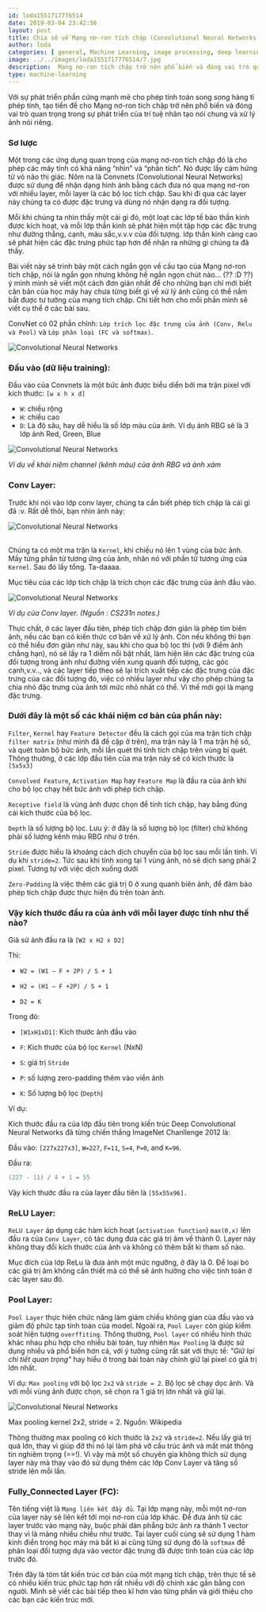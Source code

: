 ```yaml
---
id: loda1551717776514
date: 2019-03-04 23:42:56
layout: post
title: Chia sẻ về Mạng nơ-ron tích chập (Convolutional Neural Networks or ConvNEts)
author: loda
categories: [ general, Machine Learning, image processing, deep learning, neural network, CNN, Convolutional ]
image: ../../images/loda1551717776514/7.jpg
description:  Mạng nơ-ron tích chập trở nên phổ biến và đóng vai trò quan trọng trong sự phát triển của trí tuệ nhân tạo nói chung và xử lý ảnh nói riêng.
type: machine-learning
---
```


Với sự phát triển phần cứng mạnh mẽ cho phép tính toán song song hàng tỉ phép tính, tạo tiền đề cho Mạng nơ-ron tích chập trở nên phổ biến và đóng vai trò quan trọng trong sự phát triển của trí tuệ nhân tạo nói chung và xử lý ảnh nói riêng.

### Sơ lược

Một trong các ứng dụng quan trọng của mạng nơ-ron tích chập đó là cho phép các máy tính có khả năng “nhìn” và “phân tích”. Nó được lấy cảm hứng từ vỏ não thị giác. Nôm na là Convnets (Convolutional Neural Networks) được sử dụng để nhận dạng hình ảnh bằng cách đưa nó qua mạng nơ-ron với nhiều layer, mỗi layer là các bộ lọc tích chập. Sau khi đi qua các layer này chúng ta có được đặc trưng và dùng nó nhận dạng ra đối tượng.

Mỗi khi chúng ta nhìn thấy một cái gì đó, một loạt các lớp tế bào thần kinh được kích hoạt, và mỗi lớp thần kinh sẽ phát hiện một tập hợp các đặc trưng như đường thẳng, cạnh, màu sắc,v.v.v của đối tượng. lớp thần kinh càng cao sẽ phát hiện các đặc trưng phức tạp hơn để nhận ra những gì chúng ta đã thấy.

Bài viết này sẽ trình bày một cách ngắn gọn về cấu tạo của Mạng nơ-ron tích chập, nói là ngắn gọn nhưng không hề ngắn ngọn chút nào... (?? :D ??) ý mình mình sẽ viết một cách đơn gián nhất để cho những bạn chỉ mới biết căn bản của học máy hay chưa từng biết gì về xử lý ảnh cũng có thể nắm bắt được tư tưởng của mạng tích chập. Chi tiết hơn cho mỗi phần mình sẽ viết cụ thể ở các bài sau.

ConvNet có 02 phần chính: `Lớp trích lọc đặc trưng của ảnh (Conv, Relu và Pool)` và `Lớp phân loại (FC và softmax)`.

<div class="wrapper-center">
    <img src="../../images/loda1551717776514/2.jpg" alt="Convolutional Neural Networks"/>
</div>

### Đầu vào (dữ liệu training):

Đầu vào của Convnets là một bức ảnh được biểu diển bởi ma trận pixel với kích thước: `[w x h x d]`
* `W`: chiều rộng
* `H`: chiều cao
* `D`: Là độ sâu, hay dễ hiểu là số lớp màu của ảnh. Ví dụ ảnh RBG sẽ là 3 lớp ảnh Red, Green, Blue

<div class="wrapper-center">
    <img src="../../images/loda1551717776514/3.png" alt="Convolutional Neural Networks"/>
</div>

_Ví dụ về khái niệm channel (kênh màu) của ảnh RBG và ảnh xám_

### Conv Layer:

Trước khi nói vào lớp conv layer, chúng ta cần biết phép tích chập là cái gì đã :v. Rất dễ thôi, bạn nhìn ảnh này:

<div class="wrapper-center">
    <img src="../../images/loda1551717776514/5.jpg" alt="Convolutional Neural Networks"/>
</div><br>

Chúng ta có một ma trận là `Kernel`, khi chiếu nó lên 1 vùng của bức ảnh. Mấy từng phần tử tương ứng của ảnh, nhân nó với phần tử tương ứng của `Kernel`. Sau đó lấy tổng. Ta-daaaa.

Mục tiêu của các lớp tích chập là trích chọn các đặc trưng của ảnh đầu vào.

<div class="wrapper-center">
    <img src="../../images/loda1551717776514/4.gif" alt="Convolutional Neural Networks"/>
</div>

_Ví dụ của Conv layer. (Nguồn : CS231n notes.)_

Thực chất, ở các layer đầu tiên, phép tích chập đơn giản là phép tìm biên ảnh, nếu các bạn có kiến thức cơ bản về xử lý ảnh. Còn nếu không thì bạn có thể hiểu đơn giản như này, sau khi cho qua bộ lọc thì (với 9 điểm ảnh chẳng hạn), nó sẽ lấy ra 1 diểm nổi bật nhất, làm hiện lên các đặc trưng của đối tượng trong ảnh như đường viền xung quanh đối tượng, các góc cạnh,v.v.., và các layer tiếp theo sẽ lại trích xuất tiếp các đặc trưng của đặc trưng của các đối tượng đó, việc có nhiều layer như vậy cho phép chúng ta chia nhỏ đặc trưng của ảnh tới mức nhỏ nhất có thể. Vì thế mới gọi là mạng đặc trưng.

### Dưới đây là một số các khái niệm cơ bản của phần này:

`Filter`, `Kernel` hay `Feature Detector` đều là cách gọi của ma trận tích chập `filter matrix` (như mình đã đề cập ở trên), ma trận này là 1 ma trận hệ số, và quét toàn bộ bức ảnh, mỗi lần quét thì tính tích chập trên vùng bị quét. Thông thường, ở các lớp đầu tiên của ma trận này sẽ có kích thước là `[5x5x3]`

`Convolved Feature`, `Activation Map` hay `Feature Map` là đầu ra của ảnh khi cho bộ lọc chạy hết bức ảnh với phép tích chập.

`Receptive field` là vùng ảnh được chọn để tính tích chập, hay bằng đúng cái kích thước của bộ lọc.

`Depth` là số lượng bộ lọc. Lưu ý:  ở đây là số lượng bộ lọc (filter) chứ không phải số lượng kênh màu RBG như ở trên.

`Stride` được hiểu là khoảng cách dịch chuyển của bộ lọc sau mỗi lần tính. Ví dụ khi `stride=2`. Tức sau khi tính xong tại 1 vùng ảnh, nó sẽ dịch sang phải 2 pixel. Tương tự với việc dịch xuống dưới

`Zero-Padding` là việc thêm các giá trị 0 ở xung quanh biên ảnh, để đảm bảo phép tích chập được thực hiện đủ trên toàn ảnh.

### Vậy kích thước đầu ra của ảnh với mỗi layer được tính như thế nào?

Giả sử ảnh đầu ra là `[W2 x H2 x D2]`

Thì:

* `W2 = (W1 – F + 2P) / S + 1`

* `H2 = (H1 – F +2P) / S + 1`

* `D2 = K`

 Trong đó:

* `[W1xH1xD1]`: Kích thước ảnh đầu vào

* `F`: Kích thước của bộ lọc `Kernel` (NxN)

* `S`: giá trị `Stride`

* `P`: số lượng zero-padding thêm vào viền ảnh

* `K`: Số lượng bộ lọc (`Depth`)

Ví dụ:

Kích thước đầu ra của lớp đầu tiên trong kiến trúc Deep Convolutional Neural Networks đã từng chiến thắng ImageNet Chanllenge 2012 là:

Đầu vào: `[227x227x3]`, `W=227`, `F=11`, `S=4`, `P=0`, and `K=96`.

Đầu ra:

```java
(227 - 11) / 4 + 1 = 55
```
Vậy kích thước đầu ra của layer đầu tiên là `[55x55x96].`

### ReLU Layer:

`ReLU Layer` áp dụng các hàm kích hoạt (`activation function`) `max(0,x)` lên đầu ra của `Conv Layer`, có tác dụng đưa các giá trị âm về thành 0. Layer này không thay đổi kích thước của ảnh và không có thêm bất kì tham số nào.

Mục đích của lớp ReLu là đưa ảnh một mức ngưỡng, ở đây là 0. Để loại bỏ các giá trị âm không cần thiết mà có thể sẽ ảnh hưởng cho việc tính toán ở các layer sau đó.


### Pool Layer:

`Pool Layer` thực hiện chức năng làm giảm chiều không gian của đầu vào và giảm độ phức tạp tính toán của model. Ngoài ra, `Pool Layer` còn giúp kiểm soát hiện tượng `overffiting`. Thông thường, `Pool layer` có nhiều hình thức khác nhau phù hợp cho nhiều bài toán, tuy nhiên `Max Pooling` là được sử dụng nhiều và phổ biến hơn cả, với ý tưởng cũng rất sát với thực tế: _"Giữ lại chi tiết quan trọng"_ hay hiểu ở trong bài toán này chính giữ lại pixel có giá trị lớn nhất.

Ví dụ: `Max pooling` với bộ lọc `2x2` và `stride = 2`. Bộ lọc sẽ chạy dọc ảnh. Và với mỗi vùng ảnh được chọn, sẽ chọn ra 1 giá trị lớn nhất và giữ lại.

<div class="wrapper-center">
    <img src="../../images/loda1551717776514/6.png" alt="Convolutional Neural Networks"/>
</div>

Max pooling kernel 2x2, stride = 2. Nguồn: Wikipedia

Thông thường max pooling có kích thước là `2x2` và `stride=2`. Nếu lấy giá trị quá lớn, thay vì giúp đỡ thì nó lại làm phá vỡ cấu trúc ảnh và mất mát thông tin nghiêm trọng (==!). Vì vậy mà một số chuyên gia không thích sử dụng layer này mà thay vào đó sử dụng thêm các lớp Conv Layer và tăng số stride lên mỗi lần.

### Fully_Connected Layer (FC):

Tên tiếng việt là `Mạng liên kết đầy đủ`. Tại lớp mạng này, mỗi một nơ-ron của layer này sẽ liên kết tới mọi nơ-ron của lớp khác. Để đưa ảnh từ các layer trước vào mạng này, buộc phải dàn phẳng bức ảnh ra thành 1 vector thay vì là mảng nhiều chiều như trước. Tại layer cuối cùng sẽ sử dụng 1 hàm kinh điển trong học máy mà bất kì ai cũng từng sử dụng đó là `softmax` để phân loại đối tượng dựa vào vector đặc trưng đã được tính toán của các lớp trước đó.

Trên đây là tóm tắt kiến trúc cơ bản của một mạng tích chập, trên thực tế sẽ có nhiều kiến trúc phức tạp hơn rất nhiều với độ chính xác gần bằng con người. Mình sẽ viết các bài tiếp theo kĩ hơn vào từng phần và giới thiệu cho các bạn các kiến trúc mới.

